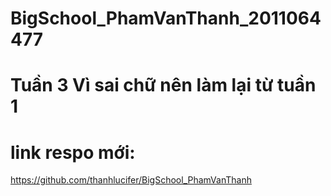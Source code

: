 # BigSchool_PhamVanThanh_2011064477
# Tuần 3 Vì sai chữ nên làm lại từ tuần 1
# link respo mới: 
https://github.com/thanhlucifer/BigSchool_PhamVanThanh
